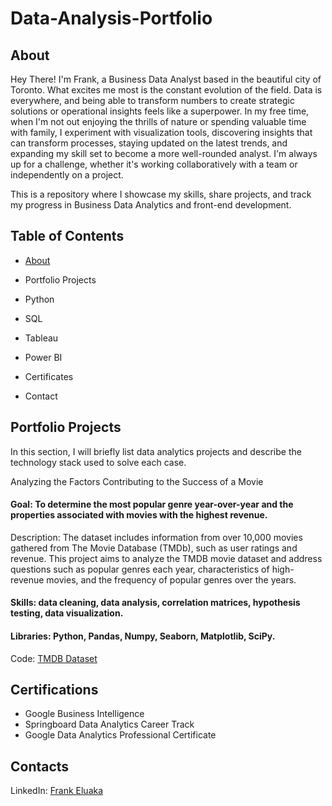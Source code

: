 # Data-Analysis-Portfolio

## About
Hey There! 
I'm Frank, a Business Data Analyst based in the beautiful city of Toronto. 
What excites me most is the constant evolution of the field. Data is everywhere, and being able to transform numbers to create strategic solutions or operational insights feels like a superpower. In my free time, when I'm not out enjoying the thrills of nature or spending valuable time with family, I experiment with visualization tools, discovering insights that can transform processes, staying updated on the latest trends, and expanding my skill set to become a more well-rounded analyst. I'm always up for a challenge, whether it's working collaboratively with a team or independently on a project.

This is a repository where I showcase my skills, share projects, and track my progress in Business Data Analytics and front-end development.

## Table of Contents

- [About](https://github.com/frankie323/Data-Analysis-Portfolio/edit/main/README.md)
- Portfolio Projects
- Python

- SQL
- Tableau
- Power BI

- Certificates
- Contact

## Portfolio Projects

In this section, I will briefly list data analytics projects and describe the technology stack used to solve each case.

Analyzing the Factors Contributing to the Success of a Movie

#### Goal: To determine the most popular genre year-over-year and the properties associated with movies with the highest revenue.

Description: The dataset includes information from over 10,000 movies gathered from The Movie Database (TMDb), such as user ratings and revenue. This project aims to analyze the TMDB movie dataset and address questions such as popular genres each year, characteristics of high-revenue movies, and the frequency of popular genres over the years.

#### Skills: data cleaning, data analysis, correlation matrices, hypothesis testing, data visualization.

#### Libraries: Python, Pandas, Numpy, Seaborn, Matplotlib, SciPy.

Code: [TMDB Dataset](https://github.com/frankie323/TMDB-Movies-Dataset/blob/a2e1f71d0393cc90859e262d23ccef7c0800b489/Analyzing%20the%20TMDB%20Dataset.ipynb)



## Certifications
- Google Business Intelligence
- Springboard Data Analytics Career Track
- Google Data Analytics Professional Certificate

## Contacts
LinkedIn: [Frank Eluaka](https://www.linkedin.com/in/frank-eluaka/)
